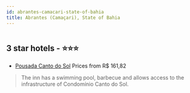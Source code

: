 ```yaml
---
id: abrantes-camacari-state-of-bahia
title: Abrantes (Camaçari), State of Bahia
---
```


<center><img src="https://static.hotelurbano.com/reservas/prod0/5/5874/59398f4e6d178_pousada-canto-do-sol42840-971.jpg" alt="" /></center>


##  3 star hotels - ⭐️⭐️⭐️

-    [Pousada Canto do Sol](https://us.hurb.com/hotels/abrantes-camacari/pousada-canto-do-sol42840-971-5874?cmp=18055) Prices from R$ 161,82
   > The inn has a swimming pool, barbecue and allows access to the infrastructure of Condomínio Canto do Sol.
